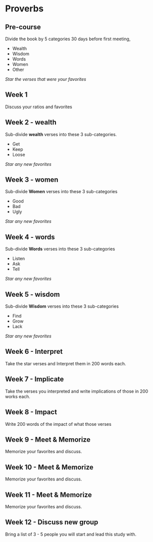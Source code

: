 # Proverbs

## Pre-course 
Divide the book by 5 categories 30 days before first meeting, 

- Wealth
- Wisdom
- Words
- Women
- Other

_Star the verses that were your favorites_

## Week 1 
Discuss your ratios and favorites

## Week 2 - wealth
Sub-divide **wealth** verses into these 3 sub-categories. 

- Get 
- Keep
- Loose

_Star any new favorites_

## Week 3 - women
Sub-divide **Women** verses into these 3 sub-categories

- Good
- Bad
- Ugly

_Star any new favorites_

## Week 4 - words
Sub-divide **Words** verses into these 3 sub-categories

- Listen
- Ask
- Tell

_Star any new favorites_

## Week 5 - wisdom
Sub-divide **Wisdom** verses into these 3 sub-categories

- Find
- Grow
- Lack

_Star any new favorites_

## Week 6 - Interpret
Take the star verses and Interpret them in 200 words each.

## Week 7 - Implicate
Take the verses you interpreted and write implications of those in 200 works each.

## Week 8 - Impact
Write 200 words of the impact of what those verses

## Week 9 - Meet & Memorize

Memorize your favorites and discuss.

## Week 10 - Meet & Memorize

Memorize your favorites and discuss.

## Week 11 - Meet & Memorize

Memorize your favorites and discuss.

## Week 12 - Discuss new group

Bring a list of 3 - 5 people you will start and lead this study with.